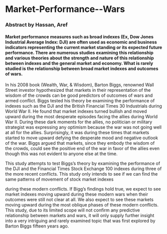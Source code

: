 # Market-Performance--Wars

### Abstract by Hassan, Aref

#### Market performance measures such as broad indexes (Ex, Dow Jones Industrial Average Index: DJI) are often used as economic and business indicators representing the current market standing or its expected future performance. There are numerous studies examining this relationship and various theories about the strength and nature of this relationship between indexes and the general market and economy. What is rarely studied is the relationship between broad market indexes and outcomes of wars.

In his 2008 book (Wealth, War, & Wisdom), Barton Biggs, renowned Wall Street investor hypothesized that markets in their representation of the wisdom of the crowds can be good predictors of outcomes of wars and armed conflict. Biggs tested his theory be examining the performance of indexes such as the DJI and the British Financial Times 30 Industrials during World War II. He found that market indexes turned bullish and moved upward during the most desperate episodes facing the allies during World War II. During these dark moments for the allies, no politician or military strategist was expressing any optimism because the war was not going well at all for the allies. Surprisingly, it was during these times that markets started to move upward defying the desperate mood and negative outlook of the war. Biggs argued that markets, since they embody the wisdom of the crowds, could see the positive end of the war in favor of the allies even though this was not evident to anyone else at the time.

This study attempts to test Biggs’s theory by examining the performance of the DJI and the Financial Times Stock Exchange 100 indexes during three of the more recent conflicts. This study only intends to see if we can find the same patterns of movement of stock market indexes

during these modern conflicts. If Bigg’s findings hold true, we expect to see market indexes moving upward during these modern wars when their outcomes were still not clear at all. We also expect to see these markets moving upward during the most oblique phases of these modern conflicts. This study, due to its limited scope will not confirm any predictive relationship between markets and wars, it will only supply further insight into a very intriguing and rarely examined topic that was first explored by Barton Biggs fifteen years ago.
